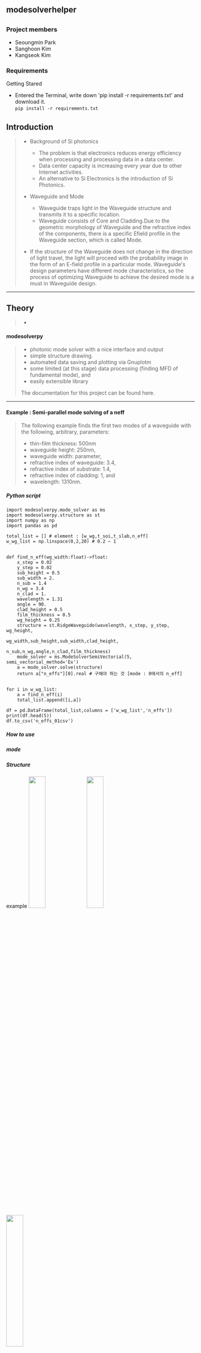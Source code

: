 <h2> modesolverhelper <h2>

### Project members
+ Seoungmin Park
+ Sanghoon Kim
+ Kangseok Kim

### Requirements
 Getting Stared
   + Entered the Terminal, write down 'pip install -r requirements.txt' and download it. \
```pip install -r requirements.txt```
 
## Introduction
> + Background of Si photonics
>   + The problem is that electronics reduces energy efficiency when processing and processing data in a data center. 
>   + Data center capacity is increasing every year due to other Internet activities.
>   + An alternative to Si Electronics is the introduction of Si Photonics. 
>
> + Waveguide and Mode
>   + Waveguide traps light in the Waveguide structure and transmits it to a specific location. 
>   + Waveguide consists of Core and Cladding.Due to the geometric morphology of Waveguide and the refractive index of the components, there is a specific Efield profile in the Waveguide section, which is called Mode.
>  + If the structure of the Waveguide does not change in the direction of light travel, the light will proceed with the probability image in the form of an E-field profile in a particular mode. Waveguide's design parameters have different mode characteristics, so the process of optimizing Waveguide to achieve the desired mode is a must in Waveguide design.

***
## Theory
> +
#### modesolverpy
> + photonic mode solver with a nice interface and output 
> + simple structure drawing.
> + automated data saving and plotting via Gnuplotm
> + some limited (at this stage) data processing (finding MFD of fundamental mode), and
> + easily extensible library
>     
> The documentation for this project can be found here.

***
#### Example : Semi-parallel mode solving of a neff
> The following example finds the first two modes of a waveguide with the following, arbitrary, parameters:
> + thin-film thickness: 500nm
> + waveguide height: 250nm,
> + waveguide width: parameter,
> + refractive index of waveguide: 3.4,
> + refractive index of substrate: 1.4,
> + refractive index of cladding: 1, and
> + wavelength: 1310nm.
>     
##### Python script
```
import modesolverpy.mode_solver as ms
import modesolverpy.structure as st
import numpy as np
import pandas as pd

total_list = [] # element : [w_wg,t_soi,t_slab,n_eff]
w_wg_list = np.linspace(0,2,20) # 0.2 ~ 1


def find_n_eff(wg_width:float)->float:
    x_step = 0.02
    y_step = 0.02
    sub_height = 0.5
    sub_width = 2.
    n_sub = 1.4
    n_wg = 3.4
    n_clad = 1.
    wavelength = 1.31
    angle = 90.
    clad_height = 0.5
    film_thickness = 0.5
    wg_height = 0.25
    structure = st.RidgeWaveguide(wavelength, x_step, y_step, wg_height,
                                  wg_width,sub_height,sub_width,clad_height,
                                  n_sub,n_wg,angle,n_clad,film_thickness)
    mode_solver = ms.ModeSolverSemiVectorial(5, semi_vectorial_method='Ex')
    a = mode_solver.solve(structure)
    return a["n_effs"][0].real # 구해야 하는 것 [mode : 0에서의 n_eff]


for i in w_wg_list:
    a = find_n_eff(i)
    total_list.append([i,a])

df = pd.DataFrame(total_list,columns = ['w_wg_list','n_effs'])
print(df.head(5))
df.to_csv('n_effs_01csv')

 ```
##### How to use
##### mode
##### Structure
 example
<img src = "https://user-images.githubusercontent.com/80964488/121545451-8356f380-ca45-11eb-967f-4a7115f7fcf9.png" width="30%" height="30%"> <img src = "https://user-images.githubusercontent.com/80964488/121545462-8520b700-ca45-11eb-9e71-e9f79ca34c96.png" width="30%" height="30%"> <img src = "https://user-images.githubusercontent.com/80964488/121545475-881ba780-ca45-11eb-9969-d22fb45706fd.png" width="30%" height="30%">

##### Parameter
##### Result
 <img src = "https://user-images.githubusercontent.com/80964488/121543944-476f5e80-ca44-11eb-8ecc-15737bae8156.png" width="30%" height="30%"> <img src = "https://user-images.githubusercontent.com/80964488/121543992-535b2080-ca44-11eb-9f4d-b5b4719d514e.png" width="50%" height="50%">



***


***
##### Conclusion
   >- 
